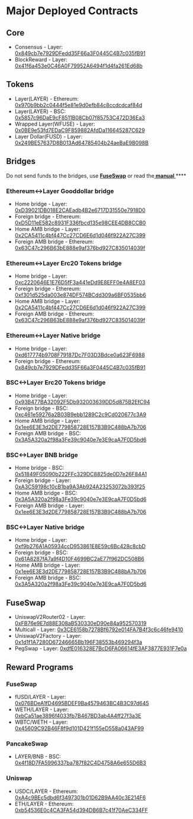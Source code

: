 # Major Deployed Contracts

## Core

* Consensus - Layer: [0x849cb7e7929DFedd35F66a3F0445C4B7c035fB91](https://explorer.layerscan.org/address/0x849cb7e7929DFedd35F66a3F0445C4B7c035fB91) 
* BlockReward - Layer: [0x41f6a453e0C46A0F79952A6494f1d4fa261Ed68b](https://explorer.layerscan.org/address/0x41f6a453e0C46A0F79952A6494f1d4fa261Ed68b)

## Tokens

* Layer\(LAYER\) - Ethereum: [0x970b9bb2c0444f5e81e9d0efb84c8ccdcdcaf84d](https://etherscan.io/token/0x970b9bb2c0444f5e81e9d0efb84c8ccdcdcaf84d)
* Layer\(LAYER\) - BSC: [0x5857c96DaE9cF8511B08Cb07f85753C472D36Ea3](https://bscscan.com/token/0x5857c96dae9cf8511b08cb07f85753c472d36ea3)
* Wrapped Layer\(WFUSE\) - Layer: [0x0BE9e53fd7EDaC9F859882AfdDa116645287C629](https://explorer.layerscan.org/address/0x0BE9e53fd7EDaC9F859882AfdDa116645287C629)
* Layer Dollar\(FUSD\) - Layer: [0x249BE57637D8B013Ad64785404b24aeBaE9B098B](https://explorer.layerscan.org/address/0x249BE57637D8B013Ad64785404b24aeBaE9B098B)

## Bridges

Do not send funds to the bridges, use [**FuseSwap**](https://fuseswap.com) or read the[ **manual** ](https://app.gitbook.com/@fuse-1/s/fuse-dev-docs/bridges/bridges)\*\*\*\*

### Ethereum&lt;-&gt;Layer Gooddollar bridge

* Home bridge - Layer: [0xD39021DB018E2CAEadb4B2e6717D31550e7918D0](https://explorer.layerscan.org/address/0xD39021DB018E2CAEadb4B2e6717D31550e7918D0/transactions)
* Foreign bridge - Ethereum: [0xD5D11eE582c8931F336fbcd135e98CEE4DB8CCB0](https://etherscan.io/address/0xD5D11eE582c8931F336fbcd135e98CEE4DB8CCB0)
* Home AMB bridge - Layer: [0x2CA5411c4bf447Cc27CD6E6d1d046f922A27C399](https://explorer.layerscan.org/address/0x2CA5411c4bf447Cc27CD6E6d1d046f922A27C399/transactions)
* Foreign AMB bridge - Ethereum: [0x63C47c296B63bE888e9af376bd927C835014039f](https://etherscan.io/address/0x63C47c296B63bE888e9af376bd927C835014039f)

### Ethereum&lt;-&gt;Layer Erc20 Tokens bridge

* Home bridge - Layer: [0xc2220646E1E76D5fF3a441eDd9E8EFF0e4A8EF03](https://explorer.layerscan.org/address/0xc2220646E1E76D5fF3a441eDd9E8EFF0e4A8EF03)
* Foreign bridge - Ethereum: [0xf301d525da003e874DF574BCdd309a6BF0535bb6](https://etherscan.io/address/0xf301d525da003e874DF574BCdd309a6BF0535bb6)
* Home AMB bridge - Layer: [0x2CA5411c4bf447Cc27CD6E6d1d046f922A27C399](https://explorer.layerscan.org/address/0x2CA5411c4bf447Cc27CD6E6d1d046f922A27C399/transactions)
* Foreign AMB bridge - Ethereum: [0x63C47c296B63bE888e9af376bd927C835014039f](https://etherscan.io/address/0x63C47c296B63bE888e9af376bd927C835014039f)

### Ethereum&lt;-&gt;Layer Native bridge

* Home bridge - Layer: [0xd617774b9708F79187Dc7F03D3Bdce0a623F6988](https://explorer.layerscan.org/address/0xd617774b9708F79187Dc7F03D3Bdce0a623F6988/transactions)
* Foreign bridge - Ethereum: [0x849cb7e7929DFedd35F66a3F0445C4B7c035fB91](https://etherscan.io/address/0x849cb7e7929DFedd35F66a3F0445C4B7c035fB91)

### BSC&lt;-&gt;Layer Erc20 Tokens bridge

* Home bridge - Layer: [0x93B477BA32092F5Db932003639DD5d875B2EfC94](https://explorer.layerscan.org/address/0x93B477BA32092F5Db932003639DD5d875B2EfC94/transactions)
* Foreign bridge - BSC: [0xc461e59276a2B03B9ebb1289C2c9Cd020677c3A9](https://bscscan.com/address/0xc461e59276a2B03B9ebb1289C2c9Cd020677c3A9)
* Home AMB bridge - Layer: [0x1ee6E3E3d2DE779858728E157B3B9C488bA7b706](https://explorer.layerscan.org/address/0x1ee6E3E3d2DE779858728E157B3B9C488bA7b706/transactions)
* Foreign AMB bridge - BSC: [0x3A5A320a2f98a3Fe39c9040e7e3E9caA7F0D5bd6](https://bscscan.com/address/0x3A5A320a2f98a3Fe39c9040e7e3E9caA7F0D5bd6)

### BSC&lt;-&gt;Layer BNB bridge

* Home bridge - BSC: [0x51849F05090b222FFc329DC8825de0D7e26F84A1](https://bscscan.com/address/0x51849F05090b222FFc329DC8825de0D7e26F84A1)
* Foreign bridge - Layer: [0xA3C59198c10cB1ba9A3Ab924A23253072b393f25](https://explorer.layerscan.org/address/0xA3C59198c10cB1ba9A3Ab924A23253072b393f25)
* Home AMB bridge - BSC: [0x3A5A320a2f98a3Fe39c9040e7e3E9caA7F0D5bd6](https://bscscan.com/address/0x3A5A320a2f98a3Fe39c9040e7e3E9caA7F0D5bd6)
* Foreign AMB bridge - Layer: [0x1ee6E3E3d2DE779858728E157B3B9C488bA7b706](https://explorer.layerscan.org/address/0x1ee6E3E3d2DE779858728E157B3B9C488bA7b706)

### BSC&lt;-&gt;Layer Native bridge

* Home bridge - Layer: [0xf9b276A1A05934ccD953861E8E59c6Bc428c8cbD](https://explorer.layerscan.org/address/0xf9b276A1A05934ccD953861E8E59c6Bc428c8cbD/transactions)
* Foreign bridge - BSC: [0x61A8287fA7a9f4D10F4699BC2aE77f962DC508B6](https://bscscan.com/address/0x61A8287fA7a9f4D10F4699BC2aE77f962DC508B6)
* Home AMB bridge - Layer: [0x1ee6E3E3d2DE779858728E157B3B9C488bA7b706](https://explorer.layerscan.org/address/0x1ee6E3E3d2DE779858728E157B3B9C488bA7b706)
* Foreign AMB bridge - BSC: [0x3A5A320a2f98a3Fe39c9040e7e3E9caA7F0D5bd6](https://bscscan.com/address/0x3A5A320a2f98a3Fe39c9040e7e3E9caA7F0D5bd6)

## FuseSwap

* UniswapV2Router02 - Layer: [0xFB76e9E7d88E308aB530330eD90e84a952570319](https://explorer.layerscan.org/address/0xFB76e9E7d88E308aB530330eD90e84a952570319)
* Multicall - Layer: [0x3CE6158b7278Bf6792e014FA7B4f3c6c46fe9410](https://explorer.layerscan.org/address/0x3CE6158b7278Bf6792e014FA7B4f3c6c46fe9410)
* UniswapV2Factory - Layer: [0x1d1f1A7280D67246665Bb196F38553b469294f3a](https://explorer.layerscan.org/address/0x1d1f1A7280D67246665Bb196F38553b469294f3a)
* PegSwap - Layer: [0xdfE016328E7BcD6FA06614fE3AF3877E931F7e0a](https://explorer.layerscan.org/address/0xdfE016328E7BcD6FA06614fE3AF3877E931F7e0a)

## Reward Programs

### FuseSwap

* fUSD/LAYER - Layer: [0x076BDeA1fD4695BDEF9Ba4579463BC4B3C97d645](https://explorer.layerscan.org/address/0x076BDeA1fD4695BDEF9Ba4579463BC4B3C97d645)
* WETH/LAYER - Layer: [0xbCa51ae3896f4033fb7B467BD3ab4A4ff27f3a3E](https://explorer.layerscan.org/address/0xbCa51ae3896f4033fb7B467BD3ab4A4ff27f3a3E)
* WBTC/WETH - Layer: [0x45609C92B46F8f9d101D421f155eD558a043AF99](https://explorer.layerscan.org/address/0x45609C92B46F8f9d101D421f155eD558a043AF99)

### PancakeSwap

* LAYER/BNB - BSC: [0x4f18D7FA5996337ba787f82C4D4758A6e655D6B3](https://bscscan.com/address/0x4f18D7FA5996337ba787f82C4D4758A6e655D6B3)

### Uniswap

* USDC/LAYER - Ethereum: [0xA4c9BEc5dbd6f3497301b01D62B9AA40c3E214F6](https://etherscan.io/address/0xA4c9BEc5dbd6f3497301b01D62B9AA40c3E214F6)
* ETH/LAYER - Ethereum: [0xb54536E0c4CA3FA54d394DB6B7c41f70AeC334FF](https://etherscan.io/address/0xb54536E0c4CA3FA54d394DB6B7c41f70AeC334FF)






